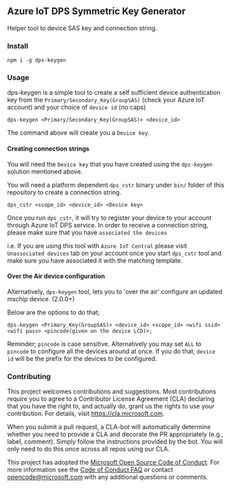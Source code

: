 ## Azure IoT DPS Symmetric Key Generator

Helper tool to device SAS key and connection string.

### Install

```
npm i -g dps-keygen
```

### Usage

dps-keygen is a simple tool to create a self sufficient device authentication key from the `Primary/Secondary_Key(GroupSAS)` (check your Azure IoT account) and your choice of `device id` (no caps)

```
dps-keygen <Primary/Secondary_Key(GroupSAS)> <device_id>
```

The command above will create you a `Device key`.

#### Creating connection strings

You will need the `Device key` that you have created using the `dps-keygen` solution mentioned above.

You will need a platform dependent `dps_cstr` binary under `bin/` folder of this repository to create a connection string.
```
dps_cstr <scope_id> <device_id> <Device key>
```

Once you run `dps_cstr`, it will try to register your device to your account through Azure IoT DPS service. In order to receive a connection string, please make sure that you have `associated the devices`

i.e. If you are using this tool with `Azure IoT Central` please visit `Unassociated devices` tab on your account once you start `dps_cstr` tool and make sure you have associated it with the matching template.

#### Over the Air device configuration

Alternatively, `dps-keygen` tool, lets you to 'over the air' configure an updated mxchip device. (2.0.0+)

Below are the options to do that;

```
dps-keygen <Primary_Key(GroupSAS)> <device_id> <scope_id> <wifi ssid> <wifi pass> <pincode(given on the device LCD)>;
```

Reminder; `pincode` is case sensitive. Alternatively you may set `ALL` to `pincode` to configure all the devices around at once. If you do that, `device id` will be the prefix for the devices to be configured.

### Contributing

This project welcomes contributions and suggestions.  Most contributions require you to agree to a
Contributor License Agreement (CLA) declaring that you have the right to, and actually do, grant us
the rights to use your contribution. For details, visit https://cla.microsoft.com.

When you submit a pull request, a CLA-bot will automatically determine whether you need to provide
a CLA and decorate the PR appropriately (e.g., label, comment). Simply follow the instructions
provided by the bot. You will only need to do this once across all repos using our CLA.

This project has adopted the [Microsoft Open Source Code of Conduct](https://opensource.microsoft.com/codeofconduct/).
For more information see the [Code of Conduct FAQ](https://opensource.microsoft.com/codeofconduct/faq/) or
contact [opencode@microsoft.com](mailto:opencode@microsoft.com) with any additional questions or comments.

